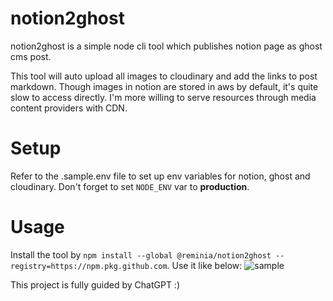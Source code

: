 # notion2ghost

notion2ghost is a simple node cli tool which publishes notion page as ghost cms post.

This tool will auto upload all images to cloudinary and add the links to post markdown. Though images in notion are stored in aws by default, it's quite slow to access directly. I'm more willing to serve resources through media content providers with CDN.

# Setup

Refer to the .sample.env file to set up env variables for notion, ghost and cloudinary. Don't forget to set `NODE_ENV` var to **production**.

# Usage

Install the tool by `npm install --global @reminia/notion2ghost --registry=https://npm.pkg.github.com`. Use it like below:
![sample](https://res.cloudinary.com/leecy-me/image/upload/v1689994812/open/notion2ghost-sample_puc8ld.jpg)

This project is fully guided by ChatGPT :)